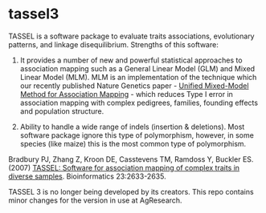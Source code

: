 # tassel3

TASSEL is a software package to evaluate traits associations, evolutionary patterns, and linkage disequilibrium. Strengths of this software:

1. It provides a number of new and powerful statistical approaches to association mapping such as a General Linear Model (GLM) and Mixed Linear Model (MLM). MLM is an implementation of the technique which our recently published Nature Genetics paper - [Unified Mixed-Model Method for Association Mapping](https://tassel.bitbucket.io/unified-mixed-model) - which reduces Type I error in association mapping with complex pedigrees, families, founding effects and population structure.

2. Ability to handle a wide range of indels (insertion & deletions). Most software package ignore this type of polymorphism, however, in some species (like maize) this is the most common type of polymorphism.

Bradbury PJ, Zhang Z, Kroon DE, Casstevens TM, Ramdoss Y, Buckler ES. (2007) [TASSEL: Software for association mapping of complex traits in diverse samples](https://tassel.bitbucket.io/docs/bradbury2007bioinformatics.pdf). Bioinformatics 23:2633-2635.

TASSEL 3 is no longer being developed by its creators.  This repo contains minor changes for the version in use at AgResearch.
